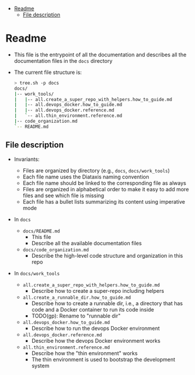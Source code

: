 

<!-- toc -->

- [Readme](#readme)
  * [File description](#file-description)

<!-- tocstop -->

# Readme

- This file is the entrypoint of all the documentation and describes all the
  documentation files in the `docs` directory

- The current file structure is:
  ```bash
  > tree.sh -p docs
  docs/
  |-- work_tools/
  |   |-- all.create_a_super_repo_with_helpers.how_to_guide.md
  |   |-- all.devops_docker.how_to_guide.md
  |   |-- all.devops_docker.reference.md
  |   `-- all.thin_environment.reference.md
  |-- code_organization.md
  `-- README.md
  ```

## File description

- Invariants:
  - Files are organized by directory (e.g., `docs`, `docs/work_tools`)
  - Each file name uses the Diataxis naming convention
  - Each file name should be linked to the corresponding file as always
  - Files are organized in alphabetical order to make it easy to add more files
    and see which file is missing
  - Each file has a bullet lists summarizing its content using imperative mode

- In `docs`
  - `docs/README.md`
    - This file
    - Describe all the available documentation files
  - `docs/code_organization.md`
    - Describe the high-level code structure and organization in this repo

- In `docs/work_tools`
  - `all.create_a_super_repo_with_helpers.how_to_guide.md`
    - Describe how to create a super-repo including helpers
  - `all.create_a_runnable_dir.how_to_guide.md`
    - Describe how to create a runnable dir, i.e., a directory that has code and
      a Docker container to run its code inside
    - TODO(gp): Rename to "runnable dir"
  - `all.devops_docker.how_to_guide.md`
    - Describe how to run the devops Docker environment
  - `all.devops_docker.reference.md`
    - Describe how the devops Docker environment works
  - `all.thin_environment.reference.md`
    - Describe how the "thin environment" works
    - The thin environment is used to bootstrap the development system
